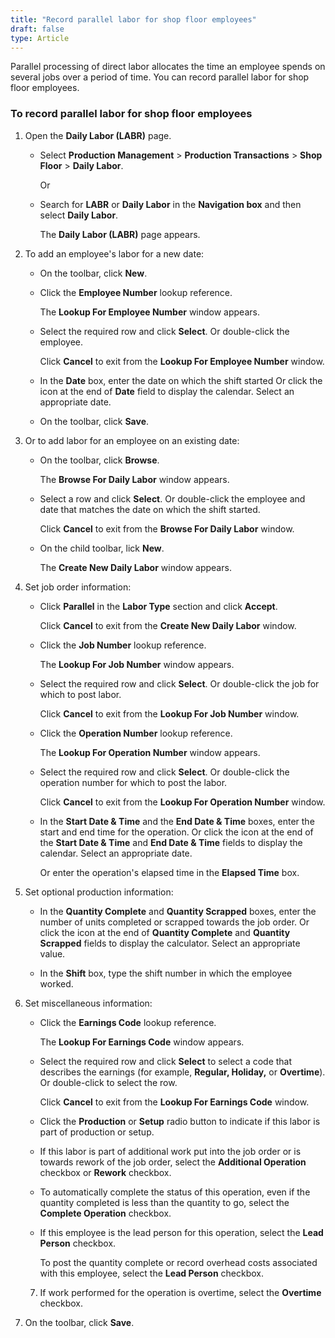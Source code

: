 ```yaml
---
title: "Record parallel labor for shop floor employees"
draft: false
type: Article
---
```


Parallel processing of direct labor allocates the time an employee spends on several jobs over a period of time. You can record parallel labor for shop floor employees.

### To record parallel labor for shop floor employees

1. Open the **Daily Labor (LABR)** page.

    - Select **Production Management** > **Production Transactions** > **Shop Floor** > **Daily Labor**.

        Or

    -  Search for **LABR** or **Daily Labor** in the **Navigation box** and then select **Daily Labor**.

        The **Daily Labor (LABR)** page appears.

2. To add an employee's labor for a new date:

    -  On the toolbar, click **New**.

    - Click the **Employee Number** lookup reference.

        The **Lookup For Employee Number** window appears.

    -  Select the required row and click **Select**. Or double-click the employee.

        Click **Cancel** to exit from the **Lookup For Employee Number** window.

    - In the **Date** box, enter the date on which the shift started Or click the icon at the end of **Date** field to display the calendar. Select an appropriate date.

    - On the toolbar, click **Save**.

3. Or to add labor for an employee on an existing date:

    - On the toolbar, click **Browse**.

        The **Browse For Daily Labor** window appears.

    - Select a row and click **Select**. Or double-click the employee and date that matches the date on which the shift started.

        Click **Cancel** to exit from the **Browse For Daily Labor** window.

    - On the child toolbar,  lick **New**.

        The **Create New Daily Labor** window appears.

4. Set job order information:

    - Click **Parallel** in the **Labor Type** section and click **Accept**.

        Click **Cancel** to exit from the **Create New Daily Labor** window.

    - Click the **Job Number** lookup reference.

        The **Lookup For Job Number** window appears.

    - Select the required row and click **Select**. Or double-click the job for which to post labor.

        Click **Cancel** to exit from the **Lookup For Job Number** window.

    -  Click the **Operation Number** lookup reference.

        The **Lookup For Operation Number** window appears.

    - Select the required row and click **Select**. Or double-click the operation number for which to post the labor.

        Click **Cancel** to exit from the **Lookup For Operation Number** window.

    -  In the **Start Date & Time** and the **End Date & Time** boxes, enter the start and end time for the operation. Or click the icon at the end of the **Start Date & Time** and **End Date & Time** fields to display the calendar. Select an appropriate date.

        Or enter the operation's elapsed time in the **Elapsed Time** box.

5. Set optional production information:

    - In the **Quantity Complete** and **Quantity Scrapped** boxes, enter the number of units completed or scrapped towards the job order. Or click the icon at the end of **Quantity Complete** and **Quantity Scrapped** fields to display the calculator. Select an appropriate value.

    - In the **Shift** box, type the shift number in which the employee worked.

6. Set miscellaneous information:

    - Click the **Earnings Code** lookup reference.

        The **Lookup For Earnings Code** window appears.

    - Select the required row and click **Select** to select a code that describes the earnings (for example, **Regular, Holiday,** or **Overtime**). Or double-click to select the row.

        Click **Cancel** to exit from the **Lookup For Earnings Code** window.

    - Click the **Production** or **Setup** radio button to indicate if this labor is part of production or setup.

    - If this labor is part of additional work put into the job order or is towards rework of the job order, select the **Additional Operation** checkbox or **Rework** checkbox.

    - To automatically complete the status of this operation, even if the quantity completed is less than the quantity to go, select the **Complete Operation** checkbox.

    - If this employee is the lead person for this operation, select the **Lead Person** checkbox.

        To post the quantity complete or record overhead costs associated with this employee, select the **Lead Person** checkbox.

    7. If work performed for the operation is overtime, select the **Overtime** checkbox.

7. On the toolbar, click **Save**.

​